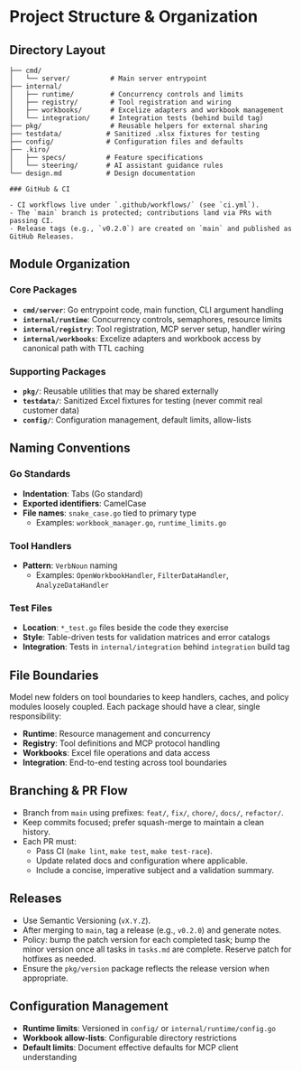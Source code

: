 # Project Structure & Organization

## Directory Layout

```
├── cmd/
│   └── server/          # Main server entrypoint
├── internal/
│   ├── runtime/         # Concurrency controls and limits
│   ├── registry/        # Tool registration and wiring
│   ├── workbooks/       # Excelize adapters and workbook management
│   └── integration/     # Integration tests (behind build tag)
├── pkg/                 # Reusable helpers for external sharing
├── testdata/           # Sanitized .xlsx fixtures for testing
├── config/             # Configuration files and defaults
├── .kiro/
│   ├── specs/          # Feature specifications
│   └── steering/       # AI assistant guidance rules
└── design.md           # Design documentation

### GitHub & CI

- CI workflows live under `.github/workflows/` (see `ci.yml`).
- The `main` branch is protected; contributions land via PRs with passing CI.
- Release tags (e.g., `v0.2.0`) are created on `main` and published as GitHub Releases.
```

## Module Organization

### Core Packages

- **`cmd/server`**: Go entrypoint code, main function, CLI argument handling
- **`internal/runtime`**: Concurrency controls, semaphores, resource limits
- **`internal/registry`**: Tool registration, MCP server setup, handler wiring
- **`internal/workbooks`**: Excelize adapters and workbook access by canonical path with TTL caching

### Supporting Packages

- **`pkg/`**: Reusable utilities that may be shared externally
- **`testdata/`**: Sanitized Excel fixtures for testing (never commit real customer data)
- **`config/`**: Configuration management, default limits, allow-lists

## Naming Conventions

### Go Standards
- **Indentation**: Tabs (Go standard)
- **Exported identifiers**: CamelCase
- **File names**: `snake_case.go` tied to primary type
  - Examples: `workbook_manager.go`, `runtime_limits.go`

### Tool Handlers
- **Pattern**: `VerbNoun` naming
  - Examples: `OpenWorkbookHandler`, `FilterDataHandler`, `AnalyzeDataHandler`

### Test Files
- **Location**: `*_test.go` files beside the code they exercise
- **Style**: Table-driven tests for validation matrices and error catalogs
- **Integration**: Tests in `internal/integration` behind `integration` build tag

## File Boundaries

Model new folders on tool boundaries to keep handlers, caches, and policy modules loosely coupled. Each package should have a clear, single responsibility:

- **Runtime**: Resource management and concurrency
- **Registry**: Tool definitions and MCP protocol handling  
- **Workbooks**: Excel file operations and data access
- **Integration**: End-to-end testing across tool boundaries

## Branching & PR Flow

- Branch from `main` using prefixes: `feat/`, `fix/`, `chore/`, `docs/`, `refactor/`.
- Keep commits focused; prefer squash-merge to maintain a clean history.
- Each PR must:
  - Pass CI (`make lint`, `make test`, `make test-race`).
  - Update related docs and configuration where applicable.
  - Include a concise, imperative subject and a validation summary.

## Releases

- Use Semantic Versioning (`vX.Y.Z`).
- After merging to `main`, tag a release (e.g., `v0.2.0`) and generate notes.
- Policy: bump the patch version for each completed task; bump the minor version once all tasks in `tasks.md` are complete. Reserve patch for hotfixes as needed.
- Ensure the `pkg/version` package reflects the release version when appropriate.

## Configuration Management

- **Runtime limits**: Versioned in `config/` or `internal/runtime/config.go`
- **Workbook allow-lists**: Configurable directory restrictions
- **Default limits**: Document effective defaults for MCP client understanding
